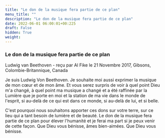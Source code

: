 ```yaml
---
title: "Le don de la musique fera partie de ce plan"
menu_title: ""
description: "Le don de la musique fera partie de ce plan"
date: 2022-06-01 06:00:01+00:225
draft: False
hidden: True
weight:
---
```

### Le don de la musique fera partie de ce plan

Ludwig van Beethoven - reçu par Al Fike le 21 Novembre 2017, Gibsons, Colombie-Britannique, Canada

Je suis Ludwig Von Beethoven. Je souhaite moi aussi exprimer la musique de mon cœur et de mon âme. Et vous serez surpris de voir à quel point Dieu m'a changé, à quel point ma musique a changé et a été raffinée par la Lumière que je porte en moi et la station de ma vie dans le monde de l'esprit, si au-delà de ce qui est dans ce monde, si au-delà de lui, et si belle.

C'est pourquoi nous souhaitons apporter ces dons sur votre terre, sur ce lieu qui a tant besoin de lumière et de beauté. Le don de la musique fera partie de ce plan pour élever l'humanité et je ferai ma part si je peux venir de cette façon. Que Dieu vous bénisse, âmes bien-aimées. Que Dieu vous bénisse.
